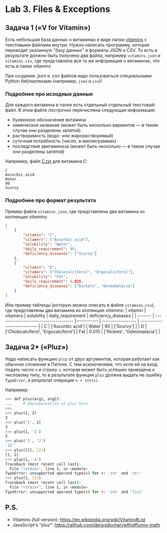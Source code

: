 # Lab 3. Files & Exceptions

## Задача 1 («V for Vitamin»)

Есть небольшая база данных о витаминах в виде папки [*vitamins*](./vitamins) с текстовыми файлами внутри.
Нужно написать программу, которая переводит указанную "базу данных" в форматы JSON и CSV.
То есть в результате должно быть получено два файла, например `vitamins.json` и `vitamins.csv`, где представлена вся та же информация о витаминах, что есть в папке *vitamins*.

При создании .json и .csv файлов надо пользоваться специальными Python библиотеками (например, `json` и `csv`)!


### Подробнее про исходные данные

Для каждого витамина в папке есть отдельный отдельный текстовый файл.
В этом файле *построчно* перечислена следующая информация:
* буквенное обозначение витамина
* химическое название (может быть несколько вариантов&nbsp;—&nbsp;в таком случае они разделены запятой)
* растворимость (водо- или жирорастворимый)
* суточная потребность (число, в миллиграммах)
* последствия авитаминоза (может быть несколько&nbsp;—&nbsp;в таком случае они разделены запятой)

Например, файл [C.txt](./vitamins/C.txt) для витамина C:
```
C
Ascorbic acid
Water
90
Scurvy
```

### Подробнее про формат результата

Пример файла `vitamins.json`, где представлены два витамина из коллекции *vitamins*:
```json
[
    {
	    "vitamin": "C",
	    "vitamers": ["Ascorbic acid"],
	    "solubility": "Water",
	    "daily_requirement": 90,
	    "deficiency_diseases": ["Scurvy"]
    },
    {
	    "vitamin": "D",
	    "vitamers": ["Cholecalciferol", "Ergocalciferol"],
	    "solubility": "Fat",
	    "daily_requirement": 0.015,
	    "deficiency_diseases": ["Rickets", "Osteomalacia"]
    }
]
```

Или пример таблицы (которую можно описать в файле `vitamins.csv`), где представлены два витамина из коллекции *vitamins*:
| vitamin | vitamers                              | solubility | daily_requirement | deficiency_diseases         |
| ------- | ------------------------------------- |----------- | ----------------- | --------------------------- |
| C       | ['Ascorbic acid']                     | Water      | 90                | ['Scurvy']                  |
| D       | ['Cholecalciferol', 'Ergocalciferol'] | Fat        | 0.015             | ['Rickets', 'Osteomalacia'] |


## Задача 2* («Pluz»)

Надо написать функцию `pluz` от двух аргументов, которая работает как обычное сложение в Питоне.
С тем исключением, что если ей на вход подать число `n` и строку `s`, которая может быть успешно приведена к числовому типу,
то в результате функция `pluz` должна выдать не ошибку `TypeError`, а результат операции `n + int(s)`.

Например:
```bash
>>> def pluz(arg1, arg2):
...     # Implementation of pluz here
>>>
>>> pluz(1, 2)
3
>>> pluz('1', 2)
3
>>> pluz(1, '2')
3
>>> pluz('1', '2')
'12'
>>> pluz([1], [2])
[1, 2]
>>> pluz(1, 'a')
Traceback (most recent call last):
  File "<stdin>", line 1, in <module>
TypeError: unsupported operand type(s) for +: 'int' and 'str'
>>> pluz(1, [2])
Traceback (most recent call last):
  File "<stdin>", line 1, in <module>
TypeError: unsupported operand type(s) for +: 'int' and 'list'
```

## P.S.

* Vitamins (full version): https://en.wikipedia.org/wiki/Vitamin#List
* JavaScript's "pluz": https://github.com/denysdovhan/wtfjs#funny-math
